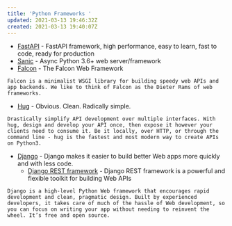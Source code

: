 ```yaml
---
title: 'Python Frameworks '
updated: 2021-03-13 19:46:32Z
created: 2021-03-13 19:40:07Z
---
```


* [FastAPI](https://fastapi.tiangolo.com) - FastAPI framework, high performance, easy to learn, fast to code, ready for production
* [Sanic](https://sanicframework.org) - Async Python 3.6+ web server/framework
* [Falcon](https://falcon.readthedocs.io/en/stable/) - The Falcon Web Framework
```
Falcon is a minimalist WSGI library for building speedy web APIs and app backends. We like to think of Falcon as the Dieter Rams of web frameworks.
```
* [Hug](https://www.hug.rest) - Obvious. Clean. Radically simple.
```
Drastically simplify API development over multiple interfaces. With hug, design and develop your API once, then expose it however your clients need to consume it. Be it locally, over HTTP, or through the command line - hug is the fastest and most modern way to create APIs on Python3.
```
* [Django](https://www.djangoproject.com) - Django makes it easier to build better Web apps more quickly and with less code.
	* [Django REST framework](https://www.django-rest-framework.org) - Django REST framework is a powerful and flexible toolkit for building Web APIs
```
Django is a high-level Python Web framework that encourages rapid development and clean, pragmatic design. Built by experienced developers, it takes care of much of the hassle of Web development, so you can focus on writing your app without needing to reinvent the wheel. It’s free and open source.
```
